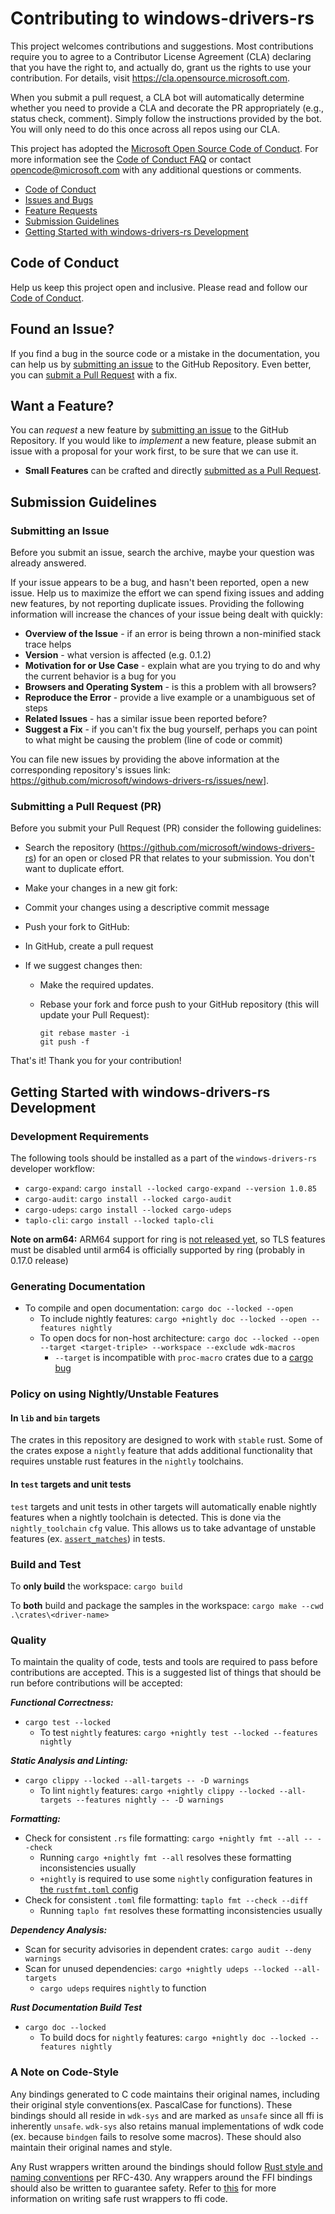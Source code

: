 # Contributing to windows-drivers-rs

This project welcomes contributions and suggestions.  Most contributions require you to agree to a
Contributor License Agreement (CLA) declaring that you have the right to, and actually do, grant us
the rights to use your contribution. For details, visit <https://cla.opensource.microsoft.com>.

When you submit a pull request, a CLA bot will automatically determine whether you need to provide
a CLA and decorate the PR appropriately (e.g., status check, comment). Simply follow the instructions
provided by the bot. You will only need to do this once across all repos using our CLA.

This project has adopted the [Microsoft Open Source Code of Conduct](https://opensource.microsoft.com/codeofconduct/).
For more information see the [Code of Conduct FAQ](https://opensource.microsoft.com/codeofconduct/faq/) or
contact [opencode@microsoft.com](mailto:opencode@microsoft.com) with any additional questions or comments.

* [Code of Conduct](#coc)
* [Issues and Bugs](#issue)
* [Feature Requests](#feature)
* [Submission Guidelines](#submit)
* [Getting Started with windows-drivers-rs Development](#development)

## <a name="coc"></a> Code of Conduct

Help us keep this project open and inclusive. Please read and follow our [Code of Conduct](https://opensource.microsoft.com/codeofconduct/).

## <a name="issue"></a> Found an Issue?

If you find a bug in the source code or a mistake in the documentation, you can help us by
[submitting an issue](#submit-issue) to the GitHub Repository. Even better, you can
[submit a Pull Request](#submit-pr) with a fix.

## <a name="feature"></a> Want a Feature?

You can *request* a new feature by [submitting an issue](#submit-issue) to the GitHub
Repository. If you would like to *implement* a new feature, please submit an issue with
a proposal for your work first, to be sure that we can use it.

* **Small Features** can be crafted and directly [submitted as a Pull Request](#submit-pr).

## <a name="submit"></a> Submission Guidelines

### <a name="submit-issue"></a> Submitting an Issue

Before you submit an issue, search the archive, maybe your question was already answered.

If your issue appears to be a bug, and hasn't been reported, open a new issue.
Help us to maximize the effort we can spend fixing issues and adding new
features, by not reporting duplicate issues.  Providing the following information will increase the
chances of your issue being dealt with quickly:

* **Overview of the Issue** - if an error is being thrown a non-minified stack trace helps
* **Version** - what version is affected (e.g. 0.1.2)
* **Motivation for or Use Case** - explain what are you trying to do and why the current behavior is a bug for you
* **Browsers and Operating System** - is this a problem with all browsers?
* **Reproduce the Error** - provide a live example or a unambiguous set of steps
* **Related Issues** - has a similar issue been reported before?
* **Suggest a Fix** - if you can't fix the bug yourself, perhaps you can point to what might be
  causing the problem (line of code or commit)

You can file new issues by providing the above information at the corresponding repository's issues link: <https://github.com/microsoft/windows-drivers-rs/issues/new>].

### <a name="submit-pr"></a> Submitting a Pull Request (PR)

Before you submit your Pull Request (PR) consider the following guidelines:

* Search the repository (<https://github.com/microsoft/windows-drivers-rs>) for an open or closed PR
  that relates to your submission. You don't want to duplicate effort.

* Make your changes in a new git fork:

* Commit your changes using a descriptive commit message
* Push your fork to GitHub:
* In GitHub, create a pull request
* If we suggest changes then:
  * Make the required updates.
  * Rebase your fork and force push to your GitHub repository (this will update your Pull Request):

    ```shell
    git rebase master -i
    git push -f
    ```

That's it! Thank you for your contribution!

## <a name="development"></a> Getting Started with windows-drivers-rs Development

### Development Requirements

The following tools should be installed as a part of the `windows-drivers-rs` developer workflow:

* `cargo-expand`: `cargo install --locked cargo-expand --version 1.0.85`
* `cargo-audit`: `cargo install --locked cargo-audit`
* `cargo-udeps`: `cargo install --locked cargo-udeps`
* `taplo-cli`: `cargo install --locked taplo-cli`

**Note on arm64:** ARM64 support for ring is [not released yet](https://github.com/briansmith/ring/issues/1167), so TLS features must be disabled until arm64 is officially supported by ring (probably in 0.17.0 release)

### Generating Documentation

* To compile and open documentation: `cargo doc --locked --open`
  * To include nightly features: `cargo +nightly doc --locked --open --features nightly`
  * To open docs for non-host architecture: `cargo doc --locked --open --target <target-triple> --workspace --exclude wdk-macros`
    * `--target` is incompatible with `proc-macro` crates due to a [cargo bug](https://github.com/rust-lang/cargo/issues/10368)

### Policy on using Nightly/Unstable Features

#### In `lib` and `bin` targets

The crates in this repository are designed to work with `stable` rust. Some of the crates expose a `nightly` feature that adds additional functionality that requires unstable rust features in the `nightly` toolchains.

#### In `test` targets and unit tests

`test` targets and unit tests in other targets will automatically enable nightly features when a nightly toolchain is detected. This is done via the `nightly_toolchain` `cfg` value. This allows us to take advantage of unstable features (ex. [`assert_matches`](https://doc.rust-lang.org/std/assert_matches/macro.assert_matches.html)) in tests.

### Build and Test

To **only build** the workspace: `cargo build`

To **both** build and package the samples in the workspace: `cargo make --cwd .\crates\<driver-name>`

### Quality

To maintain the quality of code, tests and tools are required to pass before contributions are accepted. This is a suggested list of things that should be run before contributions will be accepted:

**_Functional Correctness:_**

* `cargo test --locked`
  * To test `nightly` features: `cargo +nightly test --locked --features nightly`

**_Static Analysis and Linting:_**

* `cargo clippy --locked --all-targets -- -D warnings`
  * To lint `nightly` features: `cargo +nightly clippy --locked --all-targets --features nightly -- -D warnings`

**_Formatting:_**

* Check for consistent `.rs` file formatting: `cargo +nightly fmt --all -- --check`
  * Running `cargo +nightly fmt --all` resolves these formatting inconsistencies usually
  * `+nightly` is required to use some `nightly` configuration features in [the `rustfmt.toml` config](./rustfmt.toml)
* Check for consistent `.toml` file formatting: `taplo fmt --check --diff`
  * Running `taplo fmt` resolves these formatting inconsistencies usually

**_Dependency Analysis:_**

* Scan for security advisories in dependent crates: `cargo audit --deny warnings`
* Scan for unused dependencies: `cargo +nightly udeps --locked --all-targets`
  * `cargo udeps` requires `nightly` to function

**_Rust Documentation Build Test_**

* `cargo doc --locked`
  * To build docs for `nightly` features: `cargo +nightly doc --locked --features nightly`

### A Note on Code-Style

Any bindings generated to C code maintains their original names, including their original style conventions(ex. PascalCase for functions). These bindings should all reside in `wdk-sys` and are marked as `unsafe` since all ffi is inherently `unsafe`. `wdk-sys` also retains manual implementations of wdk code (ex. because `bindgen` fails to resolve some macros). These should also maintain their original names and style.

Any Rust wrappers written around the bindings should follow [Rust style and naming conventions](https://rust-lang.github.io/api-guidelines/naming.html) per RFC-430. Any wrappers around the FFI bindings should also be written to guarantee safety. Refer to [this](https://doc.rust-lang.org/nomicon/ffi.html#creating-a-safe-interface) for more information on writing safe rust wrappers to ffi code.
